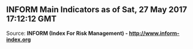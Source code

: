 ## INFORM Main Indicators as of Sat, 27 May 2017 17:12:12 GMT

Source: **INFORM (Index For Risk Management) - http://www.inform-index.org**
